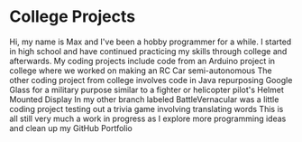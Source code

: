 # College Projects
Hi, my name is Max and I've been a hobby programmer for a while. I started in high school and have continued practicing my skills through college and afterwards. 
  My coding projects include code from an Arduino project in college where we worked on making an RC Car semi-autonomous
The other coding project from college involves code in Java repurposing Google Glass for a military purpose similar to a fighter or helicopter pilot's Helmet Mounted Display
In my other branch labeled BattleVernacular was a little coding project testing out a trivia game involving translating words
This is all still very much a work in progress as I explore more programming ideas and clean up my GitHub Portfolio
